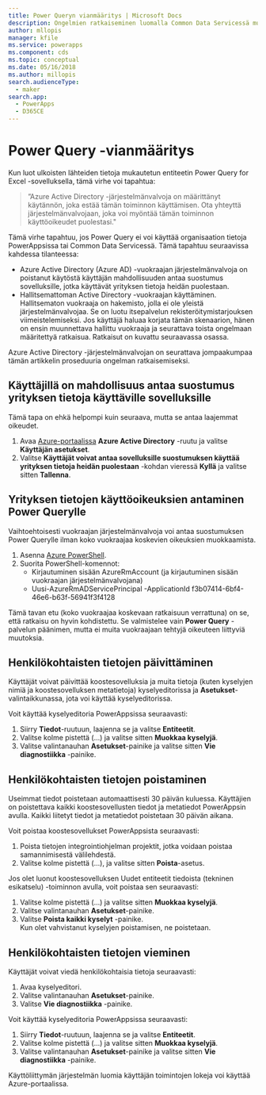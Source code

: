 ```yaml
---
title: Power Queryn vianmääritys | Microsoft Docs
description: Ongelmien ratkaiseminen luomalla Common Data Servicessä mukautettu entiteetti Power Queryn avulla.
author: mllopis
manager: kfile
ms.service: powerapps
ms.component: cds
ms.topic: conceptual
ms.date: 05/16/2018
ms.author: millopis
search.audienceType:
  - maker
search.app:
  - PowerApps
  - D365CE
---
```


# <a name="troubleshoot-power-query"></a>Power Query -vianmääritys
Kun luot ulkoisten lähteiden tietoja mukautetun entiteetin Power Query for Excel -sovelluksella, tämä virhe voi tapahtua:

>”Azure Active Directory -järjestelmänvalvoja on määrittänyt käytännön, joka estää tämän toiminnon käyttämisen. Ota yhteyttä järjestelmänvalvojaan, joka voi myöntää tämän toiminnon käyttöoikeudet puolestasi."

Tämä virhe tapahtuu, jos Power Query ei voi käyttää organisaation tietoja PowerAppsissa tai Common Data Servicessä. Tämä tapahtuu seuraavissa kahdessa tilanteessa:

* Azure Active Directory (Azure AD) -vuokraajan järjestelmänvalvoja on poistanut käytöstä käyttäjän mahdollisuuden antaa suostumus sovelluksille, jotka käyttävät yrityksen tietoja heidän puolestaan.
* Hallitsemattoman Active Directory -vuokraajan käyttäminen. Hallitsematon vuokraaja on hakemisto, jolla ei ole yleistä järjestelmänvalvojaa. Se on luotu itsepalvelun rekisteröitymistarjouksen viimeistelemiseksi. Jos käyttäjä haluaa korjata tämän skenaarion, hänen on ensin muunnettava hallittu vuokraaja ja seurattava toista ongelmaan määritettyä ratkaisua. Ratkaisut on kuvattu seuraavassa osassa.

Azure Active Directory -järjestelmänvalvojan on seurattava jompaakumpaa tämän artikkelin proseduuria ongelman ratkaisemiseksi.

## <a name="allow-users-to-consent-to-apps-that-access-company-data"></a>Käyttäjillä on mahdollisuus antaa suostumus yrityksen tietoja käyttäville sovelluksille
Tämä tapa on ehkä helpompi kuin seuraava, mutta se antaa laajemmat oikeudet.

1. Avaa [Azure-portaalissa](https://portal.azure.com) **Azure Active Directory** -ruutu ja valitse **Käyttäjän asetukset**.
2. Valitse **Käyttäjät voivat antaa sovelluksille suostumuksen käyttää yrityksen tietoja heidän puolestaan** -kohdan vieressä **Kyllä** ja valitse sitten **Tallenna**.

## <a name="allow-power-query-to-access-company-data"></a>Yrityksen tietojen käyttöoikeuksien antaminen Power Querylle
Vaihtoehtoisesti vuokraajan järjestelmänvalvoja voi antaa suostumuksen Power Querylle ilman koko vuokraajaa koskevien oikeuksien muokkaamista.

1. Asenna [Azure PowerShell](https://docs.microsoft.com/powershell/azure/install-azurerm-ps).
2. Suorita PowerShell-komennot:
   * Kirjautuminen sisään AzureRmAccount (ja kirjautuminen sisään vuokraajan järjestelmänvalvojana)
   * Uusi-AzureRmADServicePrincipal -ApplicationId f3b07414-6bf4-46e6-b63f-56941f3f4128

Tämä tavan etu (koko vuokraajaa koskevaan ratkaisuun verrattuna) on se, että ratkaisu on hyvin kohdistettu. Se valmistelee vain **Power Query** -palvelun päänimen, mutta ei muita vuokraajaan tehtyjä oikeuteen liittyviä muutoksia.

## <a name="update-personal-data"></a>Henkilökohtaisten tietojen päivittäminen

Käyttäjät voivat päivittää koostesovelluksia ja muita tietoja (kuten kyselyjen nimiä ja koostesovelluksen metatietoja) kyselyeditorissa ja **Asetukset**-valintaikkunassa, jota voi käyttää kyselyeditorissa.

Voit käyttää kyselyeditoria PowerAppsissa seuraavasti:
1. Siirry **Tiedot**-ruutuun, laajenna se ja valitse **Entiteetit**. 
2. Valitse kolme pistettä (...) ja valitse sitten **Muokkaa kyselyjä**.
3. Valitse valintanauhan **Asetukset**-painike ja valitse sitten **Vie diagnostiikka** -painike.


## <a name="delete-personal-data"></a>Henkilökohtaisten tietojen poistaminen

Useimmat tiedot poistetaan automaattisesti 30 päivän kuluessa. Käyttäjien on poistettava kaikki koostesovellusten tiedot ja metatiedot PowerAppsin avulla. Kaikki liitetyt tiedot ja metatiedot poistetaan 30 päivän aikana.

Voit poistaa koostesovellukset PowerAppsista seuraavasti:
1. Poista tietojen integrointiohjelman projektit, jotka voidaan poistaa samannimisestä välilehdestä.
2. Valitse kolme pistettä (...), ja valitse sitten **Poista**-asetus.

Jos olet luonut koostesovelluksen Uudet entiteetit tiedoista (tekninen esikatselu) -toiminnon avulla, voit poistaa sen seuraavasti:
1. Valitse kolme pistettä (...) ja valitse sitten **Muokkaa kyselyjä**.
2. Valitse valintanauhan **Asetukset**-painike.
3. Valitse **Poista kaikki kyselyt** -painike.  
    Kun olet vahvistanut kyselyjen poistamisen, ne poistetaan.

## <a name="export-personal-data"></a>Henkilökohtaisten tietojen vieminen

Käyttäjät voivat viedä henkilökohtaisia tietoja seuraavasti:
1. Avaa kyselyeditori.
2. Valitse valintanauhan **Asetukset**-painike.
3. Valitse **Vie diagnostiikka** -painike.

Voit käyttää kyselyeditoria PowerAppsissa seuraavasti:
1. Siirry **Tiedot**-ruutuun, laajenna se ja valitse **Entiteetit**.
2. Valitse kolme pistettä (...) ja valitse sitten **Muokkaa kyselyjä**. 
3. Valitse valintanauhan **Asetukset**-painike ja valitse sitten **Vie diagnostiikka** -painike.

Käyttöliittymän järjestelmän luomia käyttäjän toimintojen lokeja voi käyttää Azure-portaalissa.



